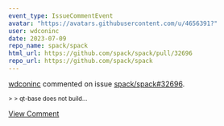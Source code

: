 ```yaml
---
event_type: IssueCommentEvent
avatar: "https://avatars.githubusercontent.com/u/4656391?"
user: wdconinc
date: 2023-07-09
repo_name: spack/spack
html_url: https://github.com/spack/spack/pull/32696
repo_url: https://github.com/spack/spack
---
```


<a href='https://github.com/wdconinc' target='_blank'>wdconinc</a> commented on issue <a href='https://github.com/spack/spack/pull/32696' target='_blank'>spack/spack#32696</a>.

<small>> > qt-base does not build...</small>

<a href='https://github.com/spack/spack/pull/32696' target='_blank'>View Comment</a>